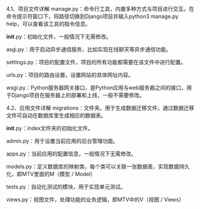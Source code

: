 4.1、项目文件详解
manage.py：命令行工具，内置多种方式与项目进行交互。在命令提示符窗口下，将路径切换到Django项目并输入python3 manage.py help，可以查看该工具的指令信息。

__init__.py：初始化文件，一般情况下无需修改。

asgi.py：用于启动异步通信服务，比如实现在线聊天等异步通信功能。

settings.py：项目的配置文件，项目的所有功能都需要在该文件中进行配置。

urls.py：项目的路由设置，设置网站的具体网址内容。

wsgi.py：Python服务器网关接口，是Python应用与web服务器之间的接口，用于Django项目在服务器上的部署和上线，一般不需要修改。

4.2、应用文件详解
migrations：文件夹。用于生成数据迁移文件，通过数据迁移文件可自动在数据库里生成相应的数据表。

__init__.py：index文件夹的初始化文件。

admin.py：用于设置当前应用的后台管理功能。

apps.py：当前应用的配置信息，一般情况下无需修改。

models.py：定义数据库的映射类，每个类可以关联一张数据表，实现数据持久化，即MTV里面的M（模型 / Model）

tests.py：自动化测试的模块，用于实现单元测试。

views.py：视图文件，处理功能的业务逻辑，即MTV中的V（视图 / Views）